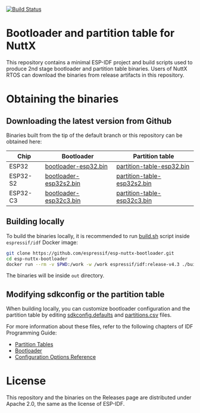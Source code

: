 [![Build Status](https://github.com/espressif/esp-nuttx-bootloader/workflows/build/badge.svg)](https://github.com/espressif/esp-nuttx-bootloader/actions?query=branch%3Amain)

# Bootloader and partition table for NuttX

This repository contains a minimal ESP-IDF project and build scripts used to produce 2nd stage bootloader and partition table binaries. Users of NuttX RTOS can download the binaries from release artifacts in this repository.

# Obtaining the binaries

## Downloading the latest version from Github

Binaries built from the tip of the default branch or this repository can be obtained here:

Chip | Bootloader | Partition table
-----|------------|-----------------
ESP32 | [bootloader-esp32.bin](https://github.com/espressif/esp-nuttx-bootloader/releases/download/latest/bootloader-esp32.bin) | [partition-table-esp32.bin](https://github.com/espressif/esp-nuttx-bootloader/releases/download/latest/partition-table-esp32.bin)
ESP32-S2 | [bootloader-esp32s2.bin](https://github.com/espressif/esp-nuttx-bootloader/releases/download/latest/bootloader-esp32s2.bin) | [partition-table-esp32s2.bin](https://github.com/espressif/esp-nuttx-bootloader/releases/download/latest/partition-table-esp32s2.bin)
ESP32-C3 | [bootloader-esp32c3.bin](https://github.com/espressif/esp-nuttx-bootloader/releases/download/latest/bootloader-esp32c3.bin) | [partition-table-esp32c3.bin](https://github.com/espressif/esp-nuttx-bootloader/releases/download/latest/partition-table-esp32c3.bin)

## Building locally

To build the binaries locally, it is recommended to run [build.sh](build.sh) script inside `espressif/idf` Docker image:

```bash
git clone https://github.com/espressif/esp-nuttx-bootloader.git
cd esp-nuttx-bootloader
docker run --rm -v $PWD:/work -w /work espressif/idf:release-v4.3 ./build.sh
```

The binaries will be inside `out` directory.

## Modifying sdkconfig or the partition table

When building locally, you can customize bootloader configuration and the partition table by editing [sdkconfig.defaults](sdkconfig.defaults) and [partitions.csv](partitions.csv) files.

For more information about these files, refer to the following chapters of IDF Programming Guide:

* [Partition Tables](https://docs.espressif.com/projects/esp-idf/en/stable/esp32/api-guides/partition-tables.html) 
* [Bootloader](https://docs.espressif.com/projects/esp-idf/en/stable/esp32/api-guides/bootloader.html)
* [Configuration Options Reference](https://docs.espressif.com/projects/esp-idf/en/stable/esp32/api-reference/kconfig.html#configuration-options-reference)

# License

This repository and the binaries on the Releases page are distributed under Apache 2.0, the same as the license of ESP-IDF.
